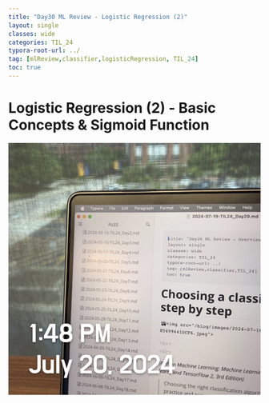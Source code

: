 ```yaml
---
title: "Day30 ML Review - Logistic Regression (2)"
layout: single
classes: wide
categories: TIL_24
typora-root-url: ../
tag: [mlReview,classifier,logisticRegression, TIL_24]
toc: true 
---
```


# Logistic Regression (2) - Basic Concepts & Sigmoid Function

![8DC72E9E-4FC0-4784-A2D3-FC419E3EDFE4_1_105_c](/images/2024-07-20-TIL24_Day30/8DC72E9E-4FC0-4784-A2D3-FC419E3EDFE4_1_105_c.jpeg)

<br><br>
